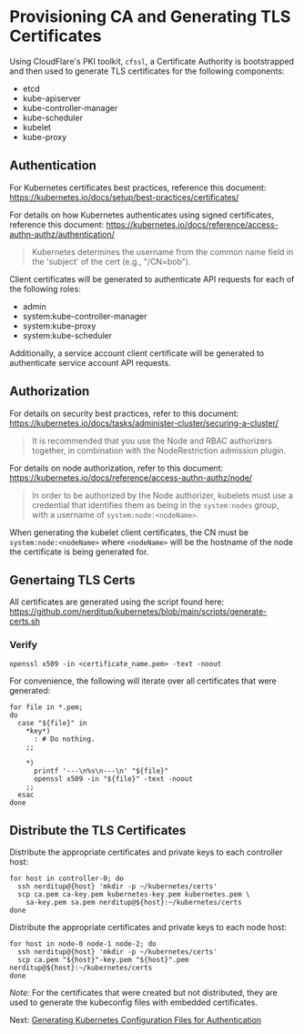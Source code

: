 # Provisioning CA and Generating TLS Certificates

Using CloudFlare's PKI toolkit, `cfssl`, a Certificate Authority is bootstrapped and then used to generate TLS certificates for the following components: 
 - etcd
 - kube-apiserver
 - kube-controller-manager
 - kube-scheduler
 - kubelet
 - kube-proxy

## Authentication

For Kubernetes certificates best practices, reference this document:
https://kubernetes.io/docs/setup/best-practices/certificates/

For details on how Kubernetes authenticates using signed certificates, reference this document:
https://kubernetes.io/docs/reference/access-authn-authz/authentication/

> Kubernetes determines the username from the common name field in the 'subject' of the cert (e.g., "/CN=bob").

Client certificates will be generated to authenticate API requests for each of the following roles:
 - admin
 - system:kube-controller-manager
 - system:kube-proxy
 - system:kube-scheduler

Additionally, a service account client certificate will be generated to authenticate service account
API requests.

## Authorization

For details on security best practices, refer to this document:
https://kubernetes.io/docs/tasks/administer-cluster/securing-a-cluster/

> It is recommended that you use the Node and RBAC authorizers together, in combination with the NodeRestriction admission plugin.

For details on node authorization, refer to this document:
https://kubernetes.io/docs/reference/access-authn-authz/node/

> In order to be authorized by the Node authorizer, kubelets must use a credential that identifies them as being in the `system:nodes` group, with a username of `system:node:<nodeName>`.

When generating the kubelet client certificates, the CN must be `system:node:<nodeName>` where 
`<nodeName>` will be the hostname of the node the certificate is being generated for.

## Genertaing TLS Certs

All certificates are generated using the script found here: 
https://github.com/nerditup/kubernetes/blob/main/scripts/generate-certs.sh

### Verify

```
openssl x509 -in <certificate_name.pem> -text -noout
```

For convenience, the following will iterate over all certificates that were generated:

```
for file in *.pem;
do
  case "${file}" in
    *key*)
      : # Do nothing.
    ;;

    *)
      printf '---\n%s\n---\n' "${file}"
      openssl x509 -in "${file}" -text -noout
    ;;
  esac
done
```

## Distribute the TLS Certificates

Distribute the appropriate certificates and private keys to each controller host:

```
for host in controller-0; do
  ssh nerditup@{host} 'mkdir -p ~/kubernetes/certs'
  scp ca.pem ca-key.pem kubernetes-key.pem kubernetes.pem \
    sa-key.pem sa.pem nerditup@${host}:~/kubernetes/certs
done
```

Distribute the appropriate certificates and private keys to each node host:

```
for host in node-0 node-1 node-2; do
  ssh nerditup@{host} 'mkdir -p ~/kubernetes/certs'
  scp ca.pem "${host}"-key.pem "${host}".pem nerditup@${host}:~/kubernetes/certs
done
```

*Note:* For the certificates that were created but not distributed, they are used to generate the kubeconfig files with embedded certificates.

Next: [Generating Kubernetes Configuration Files for Authentication](05-kubernetes-configuration-files.md)
